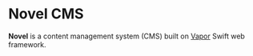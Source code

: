 # Novel CMS

**Novel** is a content management system (CMS) built on
[Vapor](https://github.com/vapor/vapor) Swift web framework.
